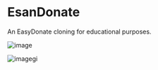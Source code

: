 # EsanDonate
An EasyDonate cloning for educational purposes.

![image](https://github.com/user-attachments/assets/67ab12b5-ccf5-4d3f-8304-3bff3dc8a021)

![image](https://github.com/user-attachments/assets/fab2622c-d696-41e8-b0af-adfa15286c2d)gi